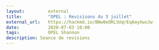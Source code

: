 ```yaml
---
layout:         external
title:          "OPEL : Revisisons du 3 juillet"
external_url:   https://hackmd.io/BWw0eORLSUqrEqAayXwoJw
date:           2020-07-03 10:00
tags:           OPEL Shannon
description: Seance de revisions
---
```

